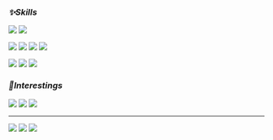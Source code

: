 
 ### _**<p align = "left">✨Skills</p>**_


<p align="left" >
    <img src = "https://img.shields.io/badge/-React-61DAFB?style=flat-square&logo=React&logoColor=black">
    <img src = "https://img.shields.io/badge/-React_Native-FF0040?style=flat-square&logo=React&logoColor=white">
</p>


<p align="left">
    <img src = "https://img.shields.io/badge/-Python-3776AB?style=flat-square&logo=Python&logoColor=white"> 
    <img src = "https://img.shields.io/badge/-Java-007396?style=flat-square&logo=Java&logoColor=white">
    <img src = "https://img.shields.io/badge/-Spring_Boot-6DB33F?style=flat-square&logo=Springboot&logoColor=white">
    <img src = "https://img.shields.io/badge/-MySQL-4479A1?style=flat-square&logo=Mysql&logoColor=white">
</p>


<p align="left">
    <img src = "https://img.shields.io/badge/-git-F05032?style=flat-square&logo=Git&logoColor=white"> 
    <img src = "https://img.shields.io/badge/-InteliJ-000000?style=flat-square&logo=IntelliJ IDEA&logoColor=white">
    <img src = "https://img.shields.io/badge/-VScode-007ACC?style=flat-square&logo=Visual Studio Code&logoColor=white">
</p>


### _**<p align = "left">🎈Interestings</p>**_
<p align="left">
    <img src = "https://img.shields.io/badge/-Docker-2496ED?style=flat-square&logo=Docker&logoColor=white"> 
    <img src = "https://img.shields.io/badge/-Kubernetes-326CE5?style=flat-square&logo=Kubernetes&logoColor=white">
 <img src = "https://img.shields.io/badge/-Typescript-3178C6?style=flat-square&logo=Typescript&logoColor=white">
</p>

---
<p align="left">
  <a href="https://velog.io/@yoongyum" target="_blank"><img src="https://img.shields.io/badge/Velog-20c997?style=flat-square&logo=Velog&logoColor=white"/></a>
  <a href="mailto:imshreg@gmail.com" target="_blank"><img src="https://img.shields.io/badge/Gmail-D71921?style=flat-square&logo=GMail&logoColor=white"/></a>
  <a href="https://github.com/yoongyum" target="_blank"><img src="https://img.shields.io/badge/Github-181717?style=flat-square&logo=GitHub&logoColor=white"/></a>
</p>
